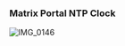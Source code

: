 ### Matrix Portal NTP Clock

![IMG_0146](https://github.com/user-attachments/assets/31424512-9a7c-477b-bb79-eb70774b0a11)
